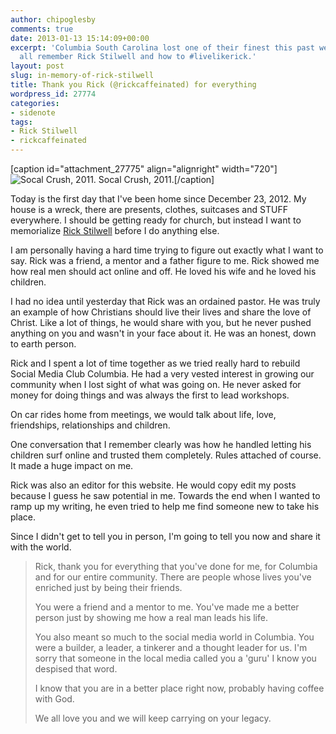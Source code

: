 ```yaml
---
author: chipoglesby
comments: true
date: 2013-01-13 15:14:09+00:00
excerpt: 'Columbia South Carolina lost one of their finest this past week. Let''s
  all remember Rick Stilwell and how to #livelikerick.'
layout: post
slug: in-memory-of-rick-stilwell
title: Thank you Rick (@rickcaffeinated) for everything
wordpress_id: 27774
categories:
- sidenote
tags:
- Rick Stilwell
- rickcaffeinated
---
```


[caption id="attachment_27775" align="alignright" width="720"]![Socal Crush, 2011.](https://storage.googleapis.com/www.chipoglesby.com/299443_10150292844299817_1877259_n.jpeg) Socal Crush, 2011.[/caption]

Today is the first day that I've been home since December 23, 2012. My house is a wreck, there are presents, clothes, suitcases and STUFF everywhere. I should be getting ready for church, but instead I want to memorialize [Rick Stilwell](http://www.rickcaffeinated.com) before I do anything else.

I am personally having a hard time trying to figure out exactly what I want to say. Rick was a friend, a mentor and a father figure to me. Rick showed me how real men should act online and off. He loved his wife and he loved his children.

I had no idea until yesterday that Rick was an ordained pastor. He was truly an example of how Christians should live their lives and share the love of Christ. Like a lot of things, he would share with you, but he never pushed anything on you and wasn't in your face about it. He was an honest, down to earth person.

Rick and I spent a lot of time together as we tried really hard to rebuild Social Media Club Columbia. He had a very vested interest in growing our community when I lost sight of what was going on. He never asked for money for doing things and was always the first to lead workshops.

On car rides home from meetings, we would talk about life, love, friendships, relationships and children. 

One conversation that I remember clearly was how he handled letting his children surf online and trusted them completely. Rules attached of course. It made a huge impact on me.

Rick was also an editor for this website. He would copy edit my posts because I guess he saw potential in me. Towards the end when I wanted to ramp up my writing, he even tried to help me find someone new to take his place.

Since I didn't get to tell you in person, I'm going to tell you now and share it with the world.


<blockquote>Rick, thank you for everything that you've done for me, for Columbia and for our entire community. There are people whose lives you've enriched just by being their friends.

You were a friend and a mentor to me. You've made me a better person just by showing me how a real man leads his life.

You also meant so much to the social media world in Columbia. You were a builder, a leader, a tinkerer and a thought leader for us. I'm sorry that someone in the local media called you a 'guru' I know you despised that word.

I know that you are in a better place right now, probably having coffee with God.

We all love you and we will keep carrying on your legacy.</blockquote>

